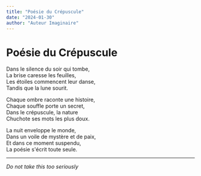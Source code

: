```yaml
---
title: "Poésie du Crépuscule"
date: "2024-01-30"
author: "Auteur Imaginaire"
---
```


# Poésie du Crépuscule

Dans le silence du soir qui tombe,  
La brise caresse les feuilles,  
Les étoiles commencent leur danse,  
Tandis que la lune sourit.

Chaque ombre raconte une histoire,  
Chaque souffle porte un secret,  
Dans le crépuscule, la nature  
Chuchote ses mots les plus doux.

La nuit enveloppe le monde,  
Dans un voile de mystère et de paix,  
Et dans ce moment suspendu,  
La poésie s'écrit toute seule.

---

*Do not take this too seriously*
